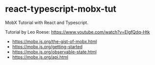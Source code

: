# react-typescript-mobx-tut

MobX Tutorial with React and Typescript.

Tutorial by Leo Roese: <https://www.youtube.com/watch?v=ElgfQdq-Htk>

- <https://mobx.js.org/the-gist-of-mobx.html>
- <https://mobx.js.org/getting-started>
- <https://mobx.js.org/observable-state.html>
- <https://mobx.js.org/api.html>

